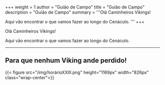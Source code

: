 +++
weight = 1
author = "Guião de Campo"
title = "Guião de Campo" 
description = "Guião de Campo" 
summary = '''Olá Caminheiros Vikings!

Aqui vão encontrar o que vamos fazer ao longo do Cenáculo.
'''
+++

Olá Caminheiros Vikings!

Aqui vão encontrar o que vamos fazer ao longo do Cenáculo.

---
<!--more-->

## Para que nenhum Viking ande perdido!


{{< figure src="/img/horárioXXIII.png" height="1169px" width="826px" class="wrap-center">}}
